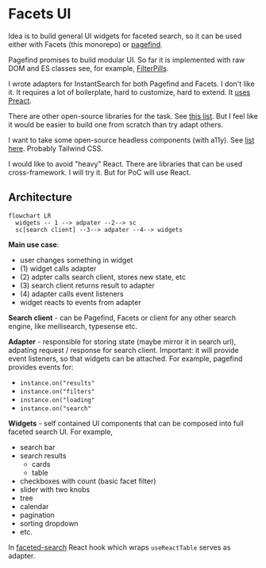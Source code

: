 # Facets UI

Idea is to build general UI widgets for faceted search, so it can be used either with Facets (this monorepo) or [pagefind](https://github.com/CloudCannon/pagefind/discussions/512).

Pagefind promises to build modular UI. So far it is implemented with raw DOM and ES classes see, for example, [FilterPills](https://github.com/CloudCannon/pagefind/blob/main/pagefind_ui/modular/components/filterPills.js).

I wrote adapters for InstantSearch for both Pagefind and Facets. I don't like it. It requires a lot of boilerplate, hard to customize, hard to extend. It [uses Preact](https://github.com/algolia/instantsearch/blob/master/packages/instantsearch.js/package.json).

There are other open-source libraries for the task. See [this list](https://stereobooster.com/posts/faceted-search/#ui). But I feel like it would be easier to build one from scratch than try adapt others.

I want to take some open-source headless components (with a11y). See [list here](https://stereobooster.com/posts/components-for-web/#headless-components). Probably Tailwind CSS.

I would like to avoid "heavy" React. There are libraries that can be used cross-framework. I will try it. But for PoC will use React.

## Architecture

```mermaid
flowchart LR
  widgets -- 1 --> adpater --2--> sc
  sc[search client] --3--> adpater --4--> widgets
```

**Main use case**:

- user changes something in widget
- (1) widget calls adapter
- (2) adpter calls search client, stores new state, etc
- (3) search client returns result to adapter
- (4) adapter calls event listeners
- widget reacts to events from adapter

**Search client** - can be Pagefind, Facets or client for any other search engine, like meilisearch, typesense etc.

**Adapter** - responsible for storing state (maybe mirror it in search url), adpating request / response for search client. Important: it will provide event listeners, so that widgets can be attached. For example, pagefind provides events for:

- `instance.on("results"`
- `instance.on("filters"`
- `instance.on("loading"`
- `instance.on("search"`

**Widgets** - self contained UI components that can be composed into full faceted search UI. For example,

- search bar
- search results
  - cards
  - table
- checkboxes with count (basic facet filter)
- slider with two knobs
- tree
- calendar
- pagination
- sorting dropdown
- etc.

In [faceted-search](https://github.com/stereobooster/faceted-search) React hook which wraps `useReactTable` serves as adapter.

